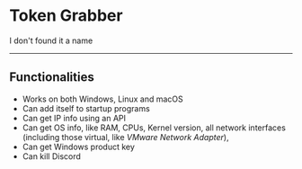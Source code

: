# Token Grabber

I don't found it a name

--------------------------

## Functionalities

* Works on both Windows, Linux and macOS
* Can add itself to startup programs
* Can get IP info using an API
* Can get OS info, like RAM, CPUs, Kernel version, all network interfaces (including those virtual, like *VMware Network Adapter*), 
* Can get Windows product key
* Can kill Discord
